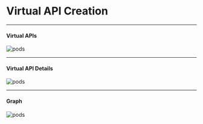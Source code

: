 # Virtual API Creation

------

#### Virtual APIs

![pods](./slides/imgs/02-vapi-list.png)

------

#### Virtual API Details

![pods](./slides/imgs/02-vapi-detail.png)

------

#### Graph

![pods](./slides/imgs/02-graph.png)

